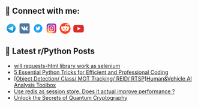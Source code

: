 ## 🔎 Connect with me:
[<img src="https://github.com/bullbesh/bullbesh/blob/main/images/Telegram.png" width="32" height="32" />](https://t.me/bullbesh)
[<img src="https://github.com/bullbesh/bullbesh/blob/main/images/VK.png" width="32" height="32" />](https://vk.com/bullbesh)
[<img src="https://github.com/bullbesh/bullbesh/blob/main/images/Twitter.png" width="32" height="32" />](https://twitter.com/bullbesh1)
[<img src="https://github.com/bullbesh/bullbesh/blob/main/images/Instagram.png" width="32" height="32" />](https://www.instagram.com/bullbesh)
[<img src="https://github.com/bullbesh/bullbesh/blob/main/images/Reddit.png" width="32" height="32" />](https://www.reddit.com/user/bullbesh)
[<img src="https://github.com/bullbesh/bullbesh/blob/main/images/YouTube.png" width="32" height="32" />](https://www.youtube.com/channel/UCtfjRs6uzgq5mfm8S06WTcg)

## 📕 Latest r/Python Posts
<!-- BLOG-POST-LIST:START -->
- [will requests-html library work as selenium](https://www.reddit.com/r/Python/comments/1115k67/will_requestshtml_library_work_as_selenium/)
- [5 Essential Python Tricks for Efficient and Professional Coding](https://www.reddit.com/r/Python/comments/11158a4/5_essential_python_tricks_for_efficient_and/)
- [[Object Detection/ Class/ MOT Tracking/ REID/ RTSP]Human&amp;Vehicle AI Analysis Toolbox](https://www.reddit.com/r/Python/comments/1113zmn/object_detection_class_mot_tracking_reid/)
- [Use redis as session store. Does it actual improve performance ?](https://www.reddit.com/r/Python/comments/1112hen/use_redis_as_session_store_does_it_actual_improve/)
- [Unlock the Secrets of Quantum Cryptography](https://www.reddit.com/r/Python/comments/1110cqz/unlock_the_secrets_of_quantum_cryptography/)
<!-- BLOG-POST-LIST:END -->
